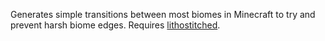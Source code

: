 Generates simple transitions between most biomes in Minecraft to try and prevent harsh biome edges. Requires [lithostitched](https://modrinth.com/mod/lithostitched).
